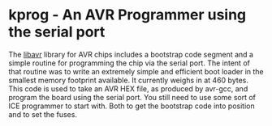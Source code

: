 # kprog - An AVR Programmer using the serial port

The
[libavr](https://github.com/kalopa/libavr)
library for AVR chips includes a bootstrap code segment and a simple
routine for programming the chip via the serial port.
The intent of that routine was to write an extremely simple and
efficient boot loader in the smallest memory footprint available.
It currently weighs in at 460 bytes.
This code is used to take an AVR HEX file, as produced by avr-gcc,
and program the board using the serial port.
You still need to use some sort of ICE programmer to start with.
Both to get the bootstrap code into position and to set the fuses.
